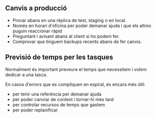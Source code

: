 ## Canvis a producció

* Provar abans en una rèplica de test, staging o en local.
* Només en horari d'oficina per poder demanar ajuda i que els altres puguin reaccionar ràpid
* Preguntant i avisant abans al client si ho podem fer.
* Comprovar que tinguem backups recents abans de fer canvis.

## Previsió de temps per les tasques

Normalment és important preveure el temps que necessitem i volem dedicar a una tasca.

En casos d'errors que es compliquen en espiral, és encara més útil:
  - per tenir una referència per demanar ajuda
  - per poder canviar de context i tornar-hi més tard
  - per controlar recursos de temps que gastem
  - per poder replanificar